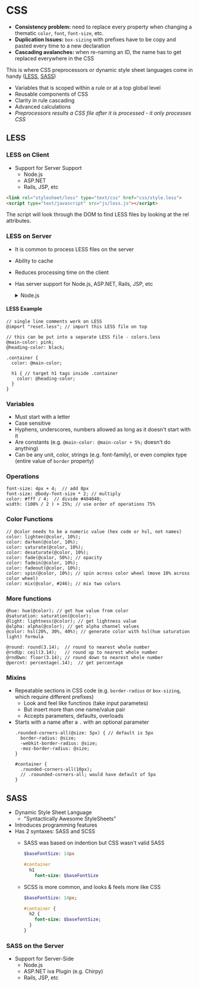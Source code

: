 # CSS 

- **Consistency problem:** need to replace every property when changing a thematic `color`, `font`, `font-size`, etc.
- **Duplication Issues:** `box-sizing` with prefixes have to be copy and pasted every time to a new declaration
- **Cascading avalanches:** when re-naming an ID, the name has to get replaced everywhere in the CSS 


This is where CSS preprocessors or dynamic style sheet languages come in handy ([LESS](#less), [SASS](#sass))
  - Variables that is scoped within a rule or at a top global level
  - Reusable components of CSS
  - Clarity in rule cascading
  - Advanced calculations
  - *Preprocessors results a CSS file after it is processed - it only processes CSS*

## LESS

### LESS on Client
- Support for Server Support
  - Node.js
  - ASP.NET
  - Rails, JSP, etc

```html
<link rel="stylesheet/less" type="text/css" href="css/style.less">
<script type="text/javascript" src="js/less.js"></script>
```

The script will look through the DOM to find LESS files by looking at the rel attributes.

### LESS on Server

- It is common to process LESS files on the server
- Ability to cache
- Reduces processing time on the client
- Has server support for Node.js, ASP.NET, Rails, JSP, etc
  <details>
    <summary>Node.js</summary>

  ```node
  // use Node package manager to install LESS on the server
  $ npm install less
  // require LESS as part of the project
  var less = require('less');
  // use the LESS class to render content
  less.render(lessContents, function(e,css) {
    console.log(css);
  }
  ```
  </details>

#### LESS Example
```less
// single line comments work on LESS
@import "reset.less"; // import this LESS file on top

// this can be put into a separate LESS file - colors.less
@main-color: pink;
@heading-color: black;

.container {
  color: @main-color;
  
  h1 { // target h1 tags inside .container
    color: @heading-color;
  }
}
```
### Variables
- Must start with a letter
- Case sensitive
- Hyphens, underscores, numbers allowed as long as it doesn't start with it
- Are constants (e.g. `@main-color: @main-color + 5%;` doesn't do anything)
- Can be any unit, color, strings (e.g. font-family), or even complex type (entire value of `border` property)

### Operations
```less
font-size: 4px + 4;  // add 8px
font-size: @body-font-size * 2; // multiply  
color: #fff / 4;  // divide #404040;
width: (100% / 2 ) + 25%; // use order of operations 75%
```

### Color Functions
```less
// @color needs to be a numeric value (hex code or hsl, not names)
color: lighten(@color, 10%);
color: darken(@color, 10%);
color: saturate(@color, 10%);
color: desaturate(@color, 10%);
color: fade(@color, 50%); // opacity
color: fadein(@color, 10%);
color: fadeout(@color, 10%);
color: spin(@color, 10%); // spin across color wheel (move 10% across color wheel)
color: mix(@color, #246); // mix two colors
```
### More functions
```less
@hue: hue(@color); // get hue value from color
@saturation: saturation(@color); 
@light: lightness(@color); // get lightness value
@alpha: alpha(@color); // get alpha channel values
@color: hsl(20%, 30%, 40%); // generate color with hsl(hue saturation light) formula

@round: round(3.14);  // round to nearest whole number
@rndUp: ceil(3.14);   // round up to nearest whole number
@rndDwn: floor(3.14); // round down to nearest whole number
@percnt: percentage(.14);  // get percentage
```

### Mixins
- Repeatable sections in CSS code (e.g. `border-radius` or `box-sizing`, which require different prefixes)
  - Look and feel like functinos (take input parametes)
  - But insert more than one name/value pair
  - Accepts parameters, defaults, overloads
- Starts with a name after a `.` with an optional parameter 
  ```less
  .rounded-corners-all(@size: 5px) { // default is 5px
    border-radius: @size;
    -webkit-border-radius: @size;
    -moz-border-radius: @size;
  }

  #container {
    .rounded-corners-all(10px);
    // .roounded-corners-all; would have default of 5px
  }
  ```

## SASS
- Dynamic Style Sheet Language
  - "Syntactically Awesome StyleSheets"
- Introduces programming features
- Has 2 syntaxes: SASS and SCSS
  - SASS was based on indention but CSS wasn't valid SASS
    ```sass
    $baseFontSize: 14px
    
    #container
      h1
        font-size: $baseFontSize
    ```
    
  - SCSS is more common, and looks & feels more like CSS
    ```sass
    $baseFontSize: 14px;
    
    #container {
      h2 {
        font-size: $basefontSize;
      }
    }
    ```
    
### SASS on the Server
- Support for Server-Side
  - Node.js
  - ASP.NET iva Plugin (e.g. Chirpy)
  - Rails, JSP, etc
  
